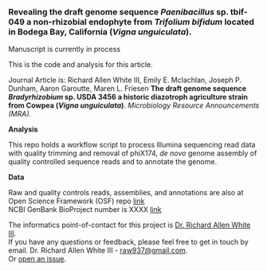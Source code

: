 ### Revealing the draft genome sequence *Paenibacillus* sp. tbif-049 a non-rhizobial endophyte from *Trifolium bifidum* located in Bodega Bay, California  (*Vigna unguiculata*).

Manuscript is currently in process

This is the code and analysis for this article. 

Journal Article is: Richard Allen White III, Emily E. Mclachlan, Joseph P. Dunham, Aaron Garoutte, Maren L. Friesen **The draft genome sequence *Bradyrhizobium* sp. USDA 3456 a historic diazotroph agriculture strain from Cowpea (*Vigna unguiculata*)**. *Microbiology Resource Announcements (MRA).* 

**Analysis**

This repo holds a workflow script to process Illumina sequencing read data with quality trimming and removal of phiX174, *de novo* genome assembly of quality controlled sequence reads and to annotate the genome. 

**Data**

Raw and quality controls reads, assemblies, and annotations are also at Open Science Framework (OSF) repo [link](https://osf.io/)<br />
NCBI GenBank BioProject number is XXXX [link](https://www.ncbi.nlm.nih.gov/bioproject/) 

The informatics point-of-contact for this project is [Dr. Richard Allen White III](https://github.com/raw937).<br />
If you have any questions or feedback, please feel free to get in touch by email. Dr. Richard Allen White III - raw937@gmail.com.  <br />
Or [open an issue](https://github.com/friesenlab/Paenibacillus_tbif-049/issues).
